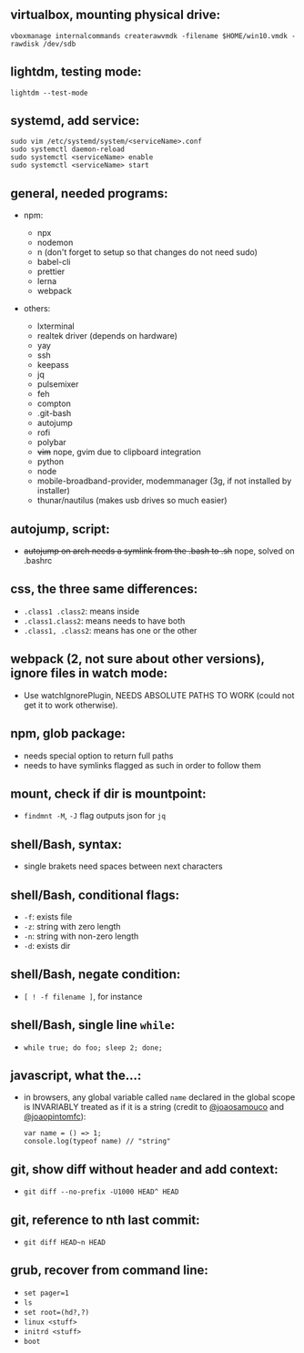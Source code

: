 ## virtualbox, mounting physical drive:
```
vboxmanage internalcommands createrawvmdk -filename $HOME/win10.vmdk -rawdisk /dev/sdb
```

## lightdm, testing mode: 
```
lightdm --test-mode
```

## systemd, add service: 
```
sudo vim /etc/systemd/system/<serviceName>.conf
sudo systemctl daemon-reload
sudo systemctl <serviceName> enable
sudo systemctl <serviceName> start 
```


## general, needed programs: 
  * npm:
    * npx
    * nodemon
    * n (don't forget to setup so that changes do not need sudo)
    * babel-cli
    * prettier
    * lerna
    * webpack

  * others:
    * lxterminal
    * realtek driver (depends on hardware)
    * yay
    * ssh
    * keepass
    * jq
    * pulsemixer
    * feh
    * compton
    * .git-bash
    * autojump
    * rofi
    * polybar
    * ~~vim~~ nope, gvim due to clipboard integration
    * python
    * node
    * mobile-broadband-provider, modemmanager (3g, if not installed by installer)
    * thunar/nautilus (makes usb drives so much easier)

## autojump, script: 
  * ~~autojump on arch needs a symlink from the .bash to .sh~~ nope, solved on .bashrc

## css, the three same differences:
  * `.class1 .class2`: means inside
  * `.class1.class2`: means needs to have both
  * `.class1, .class2`: means has one or the other

## webpack (2, not sure about other versions), ignore files in  watch mode:
  * Use watchIgnorePlugin, NEEDS ABSOLUTE PATHS TO WORK (could not get it to work otherwise).

## npm, glob package:
  * needs special option to return full paths
  * needs to have symlinks flagged as such in order to follow them

## mount, check if dir is mountpoint:
  * `findmnt -M`, `-J` flag outputs json for `jq`

## shell/Bash, syntax:
  * single brakets need spaces between next characters

## shell/Bash, conditional flags:
  * `-f`: exists file
  * `-z`: string with zero length
  * `-n`: string with non-zero length
  * `-d`: exists dir

## shell/Bash, negate condition:
  * `[ ! -f filename ]`, for instance

## shell/Bash, single line `while`:
  * `while true; do foo; sleep 2; done;`

## javascript, what the...:
  * in browsers, any global variable called `name` declared in the global scope is INVARIABLY treated as 
    if it is a string (credit to [@joaosamouco](https://github.com/joaosamouco)
    and [@joaopintomfc](https://github.com/joaopintomfc)):

    ```
    var name = () => 1;
    console.log(typeof name) // "string"
    ```

## git, show diff without header and add context:
  * `git diff --no-prefix -U1000 HEAD^ HEAD` 

## git, reference to nth last commit:
  * `git diff HEAD~n HEAD`

## grub, recover from command line:
  * `set pager=1`
  * `ls`
  * `set root=(hd?,?)`
  * `linux <stuff>`
  * `initrd <stuff>`
  * `boot`
